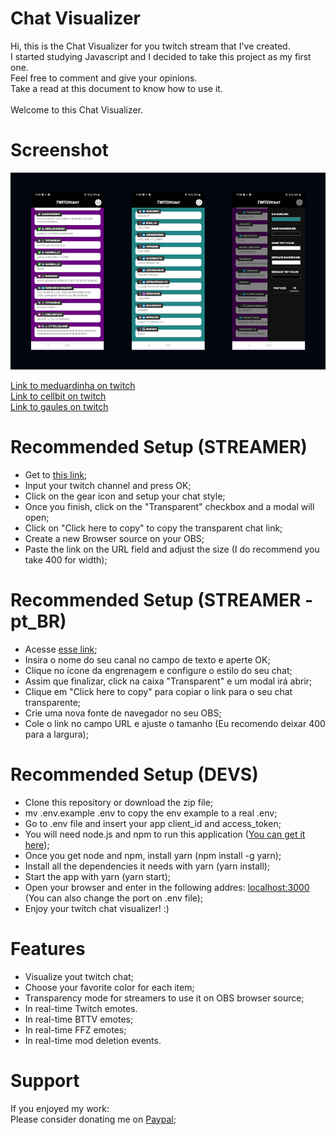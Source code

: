 # Chat Visualizer

Hi, this is the Chat Visualizer for you twitch stream that I've created.<br>
I started studying Javascript and I decided to take this project as my first one.<br>
Feel free to comment and give your opinions.<br>
Take a read at this document to know how to use it.<br>
<br>
Welcome to this Chat Visualizer.

# Screenshot
![twitch-chat-visualizer-screenshot](https://github.com/christopherldo/twitch-chat-visualizer/blob/assets/Screenshot.png?raw=true)

[Link to meduardinha on twitch](https://www.twitch.tv/meduardinha)<br>
[Link to cellbit on twitch](https://www.twitch.tv/cellbit)<br>
[Link to gaules on twitch](https://www.twitch.tv/gaules)<br>

# Recommended Setup (STREAMER)

* Get to [this link](https://twitchview.herokuapp.com/);
* Input your twitch channel and press OK;
* Click on the gear icon and setup your chat style;
* Once you finish, click on the "Transparent" checkbox and a modal will open;
* Click on "Click here to copy" to copy the transparent chat link;
* Create a new Browser source on your OBS;
* Paste the link on the URL field and adjust the size (I do recommend you take 400 for width);

# Recommended Setup (STREAMER - pt_BR)

* Acesse [esse link](https://twitchview.herokuapp.com/);
* Insira o nome do seu canal no campo de texto e aperte OK;
* Clique no ícone da engrenagem e configure o estilo do seu chat;
* Assim que finalizar, click na caixa "Transparent" e um modal irá abrir;
* Clique em "Click here to copy" para copiar o link para o seu chat transparente;
* Crie uma nova fonte de navegador no seu OBS;
* Cole o link no campo URL e ajuste o tamanho (Eu recomendo deixar 400 para a largura);

# Recommended Setup (DEVS)

* Clone this repository or download the zip file;
* mv .env.example .env to copy the env example to a real .env;
* Go to .env file and insert your app client_id and access_token;
* You will need node.js and npm to run this application ([You can get it here](https://nodejs.org/en/));
* Once you get node and npm, install yarn (npm install -g yarn);
* Install all the dependencies it needs with yarn (yarn install);
* Start the app with yarn (yarn start);
* Open your browser and enter in the following addres: [localhost:3000](http://127.0.0.1:3000) (You can also change the port on .env file);
* Enjoy your twitch chat visualizer! :)

# Features

* Visualize yout twitch chat;
* Choose your favorite color for each item;
* Transparency mode for streamers to use it on OBS browser source;
* In real-time Twitch emotes.
* In real-time BTTV emotes;
* In real-time FFZ emotes;
* In real-time mod deletion events.

# Support

If you enjoyed my work: <br>
Please consider donating me on [Paypal](https://streamelements.com/christopherldo/tip);
